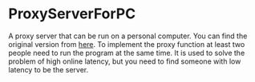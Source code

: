 # ProxyServerForPC
A proxy server that can be run on a personal computer.
You can find the original version from [here](http://www.mentalis.org/soft/projects/proxy/).
To implement the proxy function at least two people need to run the program at the same time.
It is used to solve the problem of high online latency, but you need to find someone with low latency to be the server.
